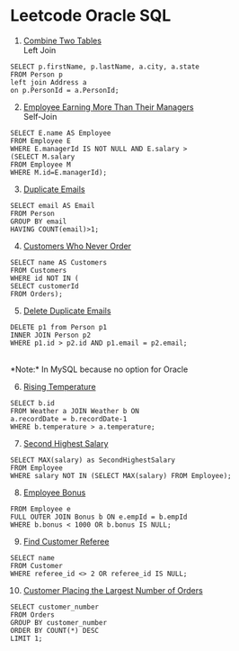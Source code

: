 # Leetcode Oracle SQL

1. [Combine Two Tables](https://leetcode.com/problems/combine-two-tables/)
<br> Left Join
```
SELECT p.firstName, p.lastName, a.city, a.state
FROM Person p
left join Address a
on p.PersonId = a.PersonId;
```

2. [Employee Earning More Than Their Managers](https://leetcode.com/problems/employees-earning-more-than-their-managers/)
<br> Self-Join
```
SELECT E.name AS Employee
FROM Employee E
WHERE E.managerId IS NOT NULL AND E.salary >
(SELECT M.salary
FROM Employee M
WHERE M.id=E.managerId);
```

3. [Duplicate Emails](https://leetcode.com/problems/duplicate-emails/)
```
SELECT email AS Email
FROM Person
GROUP BY email
HAVING COUNT(email)>1;
```

4. [Customers Who Never Order](https://leetcode.com/problems/customers-who-never-order/)
```
SELECT name AS Customers
FROM Customers
WHERE id NOT IN (
SELECT customerId
FROM Orders);
```
5. [Delete Duplicate Emails](https://leetcode.com/problems/delete-duplicate-emails/)

```
DELETE p1 from Person p1
INNER JOIN Person p2
WHERE p1.id > p2.id AND p1.email = p2.email;
```
<br>
*Note:* In MySQL because no option for Oracle

6. [Rising Temperature](https://leetcode.com/problems/rising-temperature/)
```
SELECT b.id
FROM Weather a JOIN Weather b ON
a.recordDate = b.recordDate-1
WHERE b.temperature > a.temperature;
```

7. [Second Highest Salary](https://leetcode.com/problems/second-highest-salary/)
```
SELECT MAX(salary) as SecondHighestSalary
FROM Employee
WHERE salary NOT IN (SELECT MAX(salary) FROM Employee);
```

8. [Employee Bonus](https://leetcode.com/problems/employee-bonus/)
```SELECT e.name, b.bonus
FROM Employee e
FULL OUTER JOIN Bonus b ON e.empId = b.empId
WHERE b.bonus < 1000 OR b.bonus IS NULL;
```

9. [Find Customer Referee](https://leetcode.com/problems/find-customer-referee/)
```
SELECT name
FROM Customer 
WHERE referee_id <> 2 OR referee_id IS NULL;
```

10. [Customer Placing the Largest Number of Orders](https://leetcode.com/problems/customer-placing-the-largest-number-of-orders/)
```
SELECT customer_number
FROM Orders
GROUP BY customer_number
ORDER BY COUNT(*) DESC
LIMIT 1;
```
